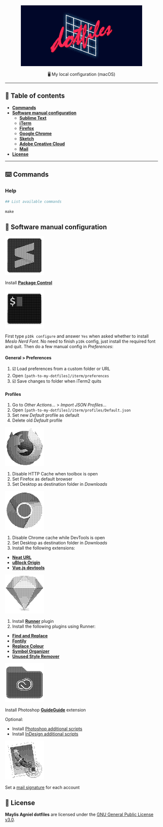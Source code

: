 <p align="center">
  <img src="documentation-images/README-header.gif" alt="">
</p>
<p align="center">
  🖥 My local configuration (macOS)
</p>

- - -

## 📝 Table of contents
- [**Commands**](#commands)
- [**Software manual configuration**](#software-manual-configuration)
  - [**Sublime Text**](#sublime-text)
  - [**iTerm**](#iterm)
  - [**Firefox**](#firefox)
  - [**Google Chrome**](#google-chrome)
  - [**Sketch**](#sketch)
  - [**Adobe Creative Cloud**](#adobe-creative-cloud)
  - [**Mail**](#mail)
- [**License**](#license)

- - -

<a name="commands"></a>
## ⌨️ Commands
### Help
```makefile
## List available commands

make
```

<a name="software-manual-configuration"></a>
## 🔧 Software manual configuration

<a name="sublime-text"></a>
![](documentation-images/sublime-text.gif)

Install [**Package Control**](https://packagecontrol.io/installation)

<a name="iterm"></a>
![](documentation-images/iterm.gif)

First type `p10k configure` and answer `Yes` when asked whether to install *Meslo Nerd Font*. No need to finish `p10k` config, just install the required font and quit. Then do a few manual config in *Preferences*:

#### General > Preferences
1. ☑️ Load preferences from a custom folder or URL
2. Open `[path-to-my-dotfiles]/iterm/preferences`
3. ☑️ Save changes to folder when iTerm2 quits

#### Profiles
1. Go to *Other Actions…* > *Import JSON Profiles…*
2. Open `[path-to-my-dotfiles]/iterm/profiles/Default.json`
3. Set new *Default* profile as default
4. Delete old *Default* profile

<a name="firefox"></a>
![](documentation-images/firefox.gif)

1. Disable HTTP Cache when toolbox is open
2. Set Firefox as default browser
3. Set Desktop as destination folder in *Downloads*

<a name="google-chrome"></a>
![](documentation-images/google-chrome.gif)

1. Disable Chrome cache while DevTools is open
2. Set Desktop as destination folder in *Downloads*
3. Install the following extensions:
  - [**Neat URL**](https://chrome.google.com/webstore/detail/neat-url/jchobbjgibcahbheicfocecmhocglkco)
  - [**uBlock Origin**](https://chrome.google.com/webstore/detail/ublock-origin/cjpalhdlnbpafiamejdnhcphjbkeiagm)
  - [**Vue.js devtools**](https://chrome.google.com/webstore/detail/vuejs-devtools/nhdogjmejiglipccpnnnanhbledajbpd)

<a name="sketch"></a>
![](documentation-images/sketch.gif)

1. Install [**Runner**](https://sketchrunner.com) plugin
2. Install the following plugins using Runner:
  - [**Find and Replace**](https://github.com/thierryc/Sketch-Find-And-Replace)
  - [**Fontily**](https://github.com/partyka1/Fontily)
  - [**Replace Colour**](https://github.com/lewishowles/sketch-replace-colour)
  - [**Symbol Organizer**](https://github.com/sonburn/symbol-organizer)
  - [**Unused Style Remover**](https://github.com/sonburn/unused-style-remover)

<a name="adobe-creative-cloud"></a>
![](documentation-images/adobe-creative-cloud.gif)

Install Photoshop [**GuideGuide**](https://guideguide.me/documentation/) extension

Optional:
- Install [Photoshop additional scripts](adobe-creative-cloud/photoshop)
- Install [InDesign additional scripts](adobe-creative-cloud/indesign)

<a name="mail"></a>
![](documentation-images/mail.gif)

Set a [mail signature](https://github.com/wearemd/mail-signatures) for each account

<a name="license"></a>
## 📄 License
**Maylis Agniel dotfiles** are licensed under the [GNU General Public License v3.0](LICENSE).
